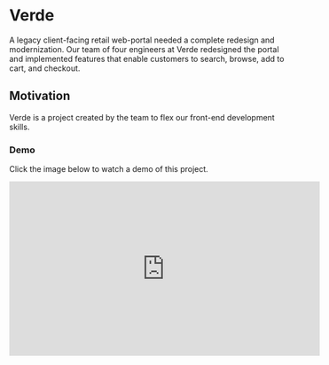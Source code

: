# Verde

A legacy client-facing retail web-portal needed a complete redesign and modernization. Our team of four engineers at Verde redesigned the portal and implemented features that enable customers to search, browse, add to cart, and checkout. 

## Motivation

Verde is a project created by the team to flex our front-end development skills. 

### Demo

Click the image below to watch a demo of this project.
 

<p align="center">
<iframe width="560" height="315" src="https://www.youtube.com/embed/jq3L86EbDJM" title="YouTube video player" frameborder="0" allow="accelerometer; autoplay; clipboard-write; encrypted-media; gyroscope; picture-in-picture" allowfullscreen></iframe>
 </p>
